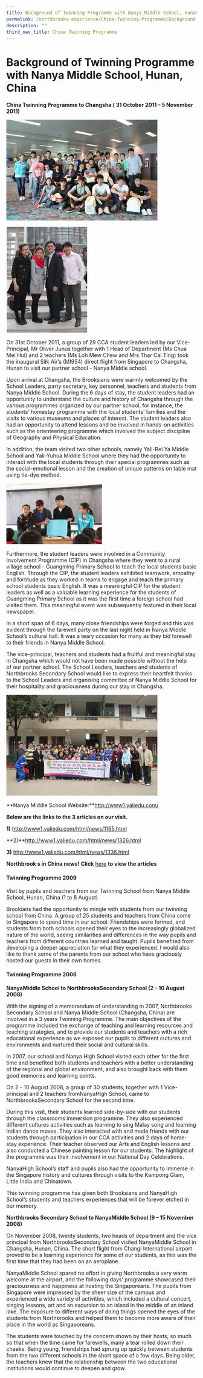 ```yaml
---
title: Background of Twinning Programme with Nanya Middle School, Hunan, China
permalink: /northbrooks-experience/China-Twinning-Programme/Background-of-Twinning-Programme-w-Nanya/permalink/
description: ""
third_nav_title: China Twinning Programme
---
```

Background of Twinning Programme with Nanya Middle School, Hunan, China
=======================================================================

**China Twinning Programme to Changsha ( 31 October 2011 – 5 November 2011)**

![](/images/China1.jpeg)




![](/images/China2.png)


On 31st October 2011, a group of 29 CCA student leaders led by our Vice-Principal, Mr Oliver Junus together with 1 Head of Department (Ms Chua Mei Hui) and 2 teachers (Ms Loh Mew Chew and Mrs Thar Cai Ting) took the inaugural Silk Air’s (MI954) direct flight from Singapore to Changsha, Hunan to visit our partner school - Nanya Middle school.


Upon arrival at Changsha, the Brooksians were warmly welcomed by the School Leaders, party secretary, key personnel, teachers and students from Nanya Middle School. During the 6 days of stay, the student leaders had an opportunity to understand the culture and history of Changsha through the various programmes organized by our partner school, for instance, the students’ homestay programme with the local students’ families and the visits to various museums and places of interest. The student leaders also had an opportunity to attend lessons and be involved in hands-on activities such as the orienteering programme which involved the subject discipline of Geography and Physical Education.  

In addition, the team visited two other schools, namely Yali-Bei Ya Middle School and Yali-Yuhua Middle School where they had the opportunity to interact with the local students through their special programmes such as the social-emotional lesson and the creation of unique patterns on table mat using tie-dye method.




![](/images/China3.png)



Furthermore, the student leaders were involved in a Community Involvement Programme (CIP) in Changsha where they went to a rural village school - Guangming Primary School to teach the local students basic English. Through the CIP, the student leaders exhibited teamwork, empathy and fortitude as they worked in teams to engage and teach the primary school students basic English. It was a meaningful CIP for the student leaders as well as a valuable learning experience for the students of Guangming Primary School as it was the first time a foreign school had visited them. This meaningful event was subsequently featured in their local newspaper.



In a short span of 6 days, many close friendships were forged and this was evident through the farewell party on the last night held in Nanya Middle School’s cultural hall. It was a teary occasion for many as they bid farewell to their friends in Nanya Middle School.

The vice-principal, teachers and students had a fruitful and meaningful stay in Changsha which would not have been made possible without the help of our partner school. The School Leaders, teachers and students of Northbrooks Secondary School would like to express their heartfelt thanks to the School Leaders and organising committee of Nanya Middle School for their hospitality and graciousness during our stay in Changsha.

![](/images/China5.jpeg)

**Nanya Middle School Website:**http://www1.yaliedu.com/

**Below are the links to the 3 articles on our visit.**

**1)** http://www1.yaliedu.com/html/news/1165.html

**2)**http://www1.yaliedu.com/html/news/1326.html

**3)** http://www1.yaliedu.com/html/news/1336.html

**Northbrook s in China news!** **Click** [here](/achievements/School-Achievements/Northbrooks-in-the-News-2020-2021/permalink/) **to view the articles**

#### Twinning Programme 2009

  
Visit by pupils and teachers from our Twinning School from Nanya Middle School, Hunan, China (1 to 8 August)

Brookians had the opportunity to mingle with students from our twinning school from China. A group of 25 students and teachers from China come to Singapore to spend time in our school. Friendships were formed, and students from both schools opened their eyes to the increasingly globalized nature of the world, seeing similarities and differences in the way pupils and teachers from different countries learned and taught. Pupils benefited from developing a deeper appreciation for what they experienced. I would also like to thank some of the parents from our school who have graciously hosted our guests in their own homes.

#### Twinning Programme 2008

**NanyaMiddle School to NorthbrooksSecondary School (2 – 10 August 2008)** 

With the signing of a memorandum of understanding in 2007, Northbrooks Secondary School and Nanya Middle School (Changsha, China) are involved in a 3 years Twinning Programme. The main objectives of the programme included the exchange of teaching and learning resources and teaching strategies, and to provide our students and teachers with a rich educational experience as we exposed our pupils to different cultures and environments and nurtured their social and cultural skills. 

In 2007, our school and Nanya High School visited each other for the first time and benefited both students and teachers with a better understanding of the regional and global environment, and also brought back with them good memories and learning points. 

On 2 – 10 August 2008, a group of 30 students, together with 1 Vice-principal and 2 teachers fromNanyaHigh School, came to NorthbrooksSecondary School for the second time. 

During this visit, their students learned side-by-side with our students through the classrooms immersion programme. They also experienced different cultures activities such as learning to sing Malay song and learning Indian dance moves. They also interacted with and made friends with our students through participation in our CCA activities and 2 days of home-stay experience. Their teacher observed our Arts and English lessons and also conducted a Chinese painting lesson for our students. The highlight of the programme was their involvement in our National Day Celebrations. 

NanyaHigh School’s staff and pupils also had the opportunity to immerse in the Singapore history and cultures through visits to the Kampong Glam, Little India and Chinatown. 

This twinning programme has given both Brooksians and NanyaHigh School’s students and teachers experiences that will be forever etched in our memory.

**Northbrooks Secondary School to NanyaMiddle School (9 – 15 November 2008)** 

On November 2008, twenty students, two heads of department and the vice principal from NorthbrooksSecondary School visited NanyaMiddle School in Changsha, Hunan, China. The short flight from Changi International airport proved to be a learning experience for some of our students, as this was the first time that they had been on an aeroplane. 

NanyaMiddle School spared no effort in giving Northbrooks a very warm welcome at the airport, and the following days’ programme showcased their graciousness and happiness at hosting the Singaporeans. The pupils from Singapore were impressed by the sheer size of the campus and experienced a wide variety of activities, which included a cultural concert, singing lessons, art and an excursion to an island in the middle of an inland lake. The exposure to different ways of doing things opened the eyes of the students from Northbrooks and helped them to become more aware of their place in the world as Singaporeans. 

The students were touched by the concern shown by their hosts, so much so that when the time came for farewells, many a tear rolled down their cheeks. Being young, friendships had sprung up quickly between students from the two different schools in the short space of a few days. Being older, the teachers knew that the relationship between the two educational institutions would continue to deepen and grow.